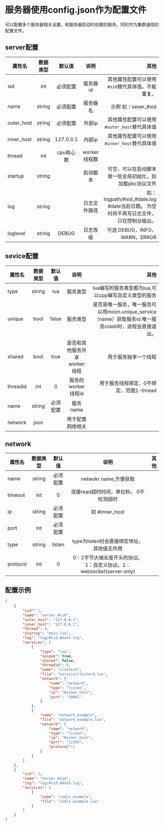 # 服务器使用config.json作为配置文件
可以配置多个服务器相关设置，和服务器启动时创建的服务。同时作为集群通信的配置文件。

## server配置

属性名 | 数据类型 | 默认值 | 说明 | 其他 
-- | :-: | :-:| :-: | -: 
sid | int|必须配置| 服务器id | 其他属性配置可以使用`#sid`替代具体值。不能重复。
name | string|必须配置| 服务器名 | 示例 如：sever_#sid
outer_host | string| 必须配置 | 外部ip | 其他属性配置可以使用`#outer_host`替代具体值
inner_host | string| 127.0.0.1 | 内部ip | 其他属性配置可以使用`#inner_host`替代具体值
thread | int| cpu核心数 | worker线程数 | 
startup | string|  | 启动脚本 | 可空，可以在启动脚本做一些全局初始化，如加载pbc协议文件
log | string|  | 日志文件路径 | 如：logpath/#sid_#date.log #date当前日期。 为空时将不再写日志文件，只在控制台输出。
loglevel | string| DEBUG | 日志等级 | 可选 DEBUG，INFO，WARN，ERROR

## sevice配置

属性名 | 数据类型 | 默认值 | 说明 | 其他 
-- | :-: | :-:| :-: | -: 
type |string| lua| 服务类型 | lua编写的服务类型都为lua,可以cpp编写自定义类型的服务
unique |bool| false| 服务类型 | 是否是唯一服务，唯一服务可以用moon.unique_service（name）获取服务id.唯一服务crash时，进程会直接退出。
shared |bool| true| 是否和其他服务共享worker线程 | 用于服务独享一个线程
threadid |int| 0| 服务的worker线程id | 用于服务线程绑定，0不绑定，范围1-thread
name |string|必须配置 | 服务name
network | json||用于配置网络相关  

## network

属性名 | 数据类型 | 默认值 | 说明 | 其他
-- | :-: | :-:| :-: | -: 
name |string| 必须配置| netwokr name,方便获取
timeout |int| 0| 连接read超时时间，单位秒。 0不检测超时
ip |string| 必须配置| 如 #inner_host
port |int| 必须配置|
type |string| listen| type为listen时会直接绑定地址，其他值无作用
protocol |int| 0| 0：2字节大端长度开头的协议。1：自定义协议。2：websocket(server only)

## 配置示例

```json
[
    {
        "sid": 1,
        "name": "server_#sid",
        "outer_host": "127.0.0.1",
        "inner_host": "127.0.0.1",
        "thread": 4,
        "startup": "main.lua",
        "log": "log/#sid_#date.log",
        "services": [
            {
                "type": "lua",
                "unique": true,
                "shared": false,
                "threadid": 0,
                "name": "clusterd",
                "file": "service/clusterd.lua",
                "network": {
                    "name": "network",
                    "type": "listen",
                    "ip": "#inner_host",
                    "port": "10001"
                }
            },
            {
                "name": "network_example",
                "file": "network_example.lua",
                "network": {
                    "name": "network",
                    "type": "listen",
                    "ip": "#inner_host",
                    "port": "12345",
                    "protocol":2
                }
            }
        ]
    },
    {
        "sid": 2,
        "name": "server_#sid",
        "log": "log/#sid_#date.log",
        "services": [
            {
                "name": "redis_example",
                "file": "redis_example.lua"
            }
        ]
    }
]
```
